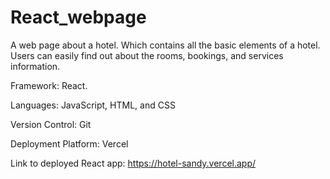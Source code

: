 # React_webpage

A web page about a hotel. Which contains all the basic elements of a hotel. Users can easily find out about the rooms, bookings, and services information.

Framework: React.

Languages: JavaScript, HTML, and CSS

Version Control: Git

Deployment Platform: Vercel


Link to deployed React app: https://hotel-sandy.vercel.app/

